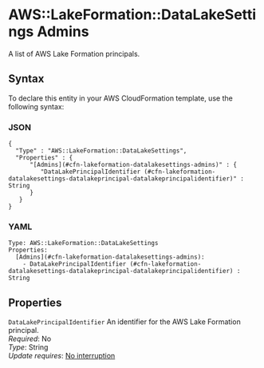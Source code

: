 # AWS::LakeFormation::DataLakeSettings Admins<a name="aws-properties-lakeformation-datalakesettings-admins"></a>

A list of AWS Lake Formation principals\.

## Syntax<a name="aws-resource-lakeformation-datalakesettings-admins-syntax"></a>

To declare this entity in your AWS CloudFormation template, use the following syntax:

### JSON<a name="aws-resource-lakeformation-datalakesettings-admins-syntax.json"></a>

```
{
  "Type" : "AWS::LakeFormation::DataLakeSettings",
  "Properties" : {
      "[Admins](#cfn-lakeformation-datalakesettings-admins)" : {
         "DataLakePrincipalIdentifier (#cfn-lakeformation-datalakesettings-datalakeprincipal-datalakeprincipalidentifier)" : String
      }
   }
}
```

### YAML<a name="aws-resource-lakeformation-datalakesettings-admins-syntax.yaml"></a>

```
Type: AWS::LakeFormation::DataLakeSettings
Properties: 
  [Admins](#cfn-lakeformation-datalakesettings-admins): 
    - DataLakePrincipalIdentifier (#cfn-lakeformation-datalakesettings-datalakeprincipal-datalakeprincipalidentifier) : String
```

## Properties<a name="aws-resource-lakeformation-datalakesettings-admins-properties"></a>

`DataLakePrincipalIdentifier`  <a name="cfn-lakeformation-datalakesettings-datalakeprincipal-datalakeprincipalidentifier"></a>
An identifier for the AWS Lake Formation principal\.  
*Required*: No  
*Type*: String  
*Update requires*: [No interruption](https://docs.aws.amazon.com/AWSCloudFormation/latest/UserGuide/using-cfn-updating-stacks-update-behaviors.html#update-no-interrupt)
